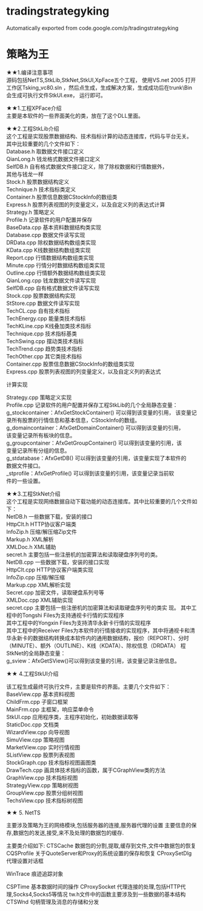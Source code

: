 # tradingstrategyking
Automatically exported from code.google.com/p/tradingstrategyking

# 策略为王 #

 ★★1.编译注意事项   
         源码包括NetTS,StkLib,StkNet,StkUI,XpFace五个工程， 使用VS.net 2005 打开工作区Tsking_vc80.sln ，然后点生成，生成解决方案，生成成功后在trunk\Bin会生成可执行文件StkUI.exe，      运行即可。
   
  ★★1.工程XPFace介绍    
       主要是本软件的一些界面美化的类，放在了这个DLL里面。   
   
  ★★2.工程StkLib介绍    
       这个工程是实现股票数据结构、技术指标计算的动态连接库，代码与平台无关。   
       其中比较重要的几个文件如下：    
       Database.h           取数据文件接口定义    
       QianLong.h           钱龙格式数据文件接口定义    
       SelfDB.h             自有格式数据文件接口定义，除了除权数据和行情数据外，   
                            其他与钱龙一样    
       Stock.h               股票数据结构定义    
       Technique.h         技术指标类定义    
       Container.h          股票信息数据CStockInfo的数组类   
       Express.h            股票列表视图的列变量定义，以及自定义列的表达式计算    
       Strategy.h           策略定义    
       Profile.h             记录软件的用户配置并保存    
      BaseData.cpp       基本资料数据结构类实现    
       Database.cpp        数据文件读写实现    
       DRData.cpp          除权数据结构数组类实现    
       KData.cpp           K线数据结构数组类实现    
       Report.cpp           行情数据结构数组类实现    
       Minute.cpp           行情分时数据结构数组类实现    
      Outline.cpp           行情额外数据结构数组类实现    
      QianLong.cpp         钱龙数据文件读写实现   
      SelfDB.cpp            自有格式数据文件读写实现    
      Stock.cpp              股票数据结构实现   
      StStore.cpp            数据文件读写实现    
      TechCL.cpp            自有技术指标   
      TechEnergy.cpp        能量类技术指标   
      TechKLine.cpp         K线叠加类技术指标   
      Technique.cpp         技术指标基类   
      TechSwing.cpp        摆动类技术指标   
      TechTrend.cpp         趋势类技术指标   
      TechOther.cpp         其它类技术指标   
      Container.cpp          股票信息数据CStockInfo的数组类实现   
      Express.cpp           股票列表视图的列变量定义，以及自定义列的表达式

计算实现    

Strategy.cpp            策略定义实现    
     Profile.cpp           记录软件的用户配置并保存工程StkLib的几个全局静态变量：    
 g_stockcontainer：AfxGetStockContainer()     可以得到该变量的引用，   该变量记录所有股票的行情信息和基本信息，CStockInfo的数组。   
g_domaincontainer：AfxGetDomainContainer()   可以得到该变量的引用，   
                                                          该变量记录所有板块的信息。    
g_groupcontainer：AfxGetGroupContainer()     可以得到该变量的引用，该    
                                                       变量记录所有分组的信息。    
g_stdatabase：AfxGetDB()        可以得到该变量的引用，该变量实现了本软件的   
                                                          数据文件接口。    
_stprofile：AfxGetProfile()          可以得到该变量的引用，该变量记录当前软   
                                                          件的一些设置。    
                           
  ★★3.工程StkNet介绍    
     这个工程是实现网络数据自动下载功能的动态连接库。其中比较重要的几个文件如下：    
     NetDB.h                              一些数据下载，安装的接口   
     HttpClt.h                             HTTP协议客户端类   
    InfoZip.h                              压缩/解压缩Zip文件    
     Markup.h                            XML解析   
     XMLDoc.h                           XML辅助    
    secret.h                            主要包括一些注册机的加密算法和读取硬盘序列号的类。   
     NetDB.cpp                          一些数据下载，安装的接口实现   
     HttpClt.cpp                          HTTP协议客户端类实现   
     InfoZip.cpp                          压缩/解压缩    
     Markup.cpp                         XML解析实现    
     Secret.cpp                          加密文件，读取硬盘系列号等    
     XMLDoc.cpp                        XML辅助实现    
    secret.cpp              主要包括一些注册机的加密算法和读取硬盘序列号的类实    现。     其中工程中的Tongshi       Files为支持通视卡行情的实现程序    
   其中工程中的Yongxin       Files为支持清华永新卡行情的实现程序   
     其中工程中的Receiver       Files为本软件的行情接收的实现程序，其中将通视卡和清 华永新卡的数据结构转换成本软件内的通用数据结构，报价（REPORT）、分时（MINUTE）、额外（OUTLINE）、K线（KDATA）、除权信息（DRDATA）     程StkNet的全局静态变量：    
 g_sview：AfxGetSView()可以得到该变量的引用，该变量记录注册信息。    
   
   
 ★★ 4.工程StkUI介绍   

该工程生成最终可执行文件，主要是软件的界面。主要几个文件如下：   
BaseView.cpp                       基本资料视图    
ChildFrm.cpp                       子窗口框架    
MainFrm.cpp                           主框架，响应菜单命令    
StkUI.cpp                                   应用程序类，主程序初始化，初始数据读取等    
StaticDoc.cpp                   文档类   
WizardView.cpp               向导视图   
SimuView.cpp                       策略视图    
MarketView.cpp               实时行情视图   
SListView.cpp                   股票列表视图   
StockGraph.cpp               技术指标视图画图类   
 DrawTech.cpp                       画具体技术指标的函数，属于CGraphView类的方法    
 GraphView.cpp                   技术指标视图   
 StrategyView.cpp                           策略树视图    
 GroupView.cpp                   股票分组树视图   
 TechsView.cpp                   技术指标树视图

 

★★ 5. NetTS

主要涉及策略为王的网络模块,包括服务器的连接,服务器代理的设置
 主要信息的保存,数据包的发送,接受,来不及处理的数据包的缓存.

主要类介绍如下:
     CTSCache  数据包的分割,提取,缓存到文件,文件中数据包的恢复
     CQSProfile  关于QuoteServer和Proxy的系统设置的保存和恢复
     CProxySetDlg 代理设置对话框

 WinTrace  痕迹追踪对象

 CSPTime   基本数据时间的操作
    CProxySocket 代理连接的处理,包括HTTP代理,Socks4,Socks5等情况
    tw.h文件中的函数主要涉及到一些数据的基本结构
    CTSWnd   句柄管理及消息的存储和分发
